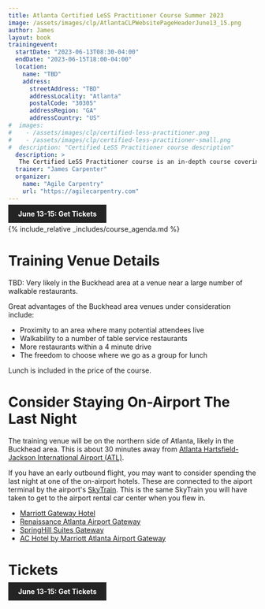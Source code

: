 ```yaml
---
title: Atlanta Certified LeSS Practitioner Course Summer 2023
image: /assets/images/clp/AtlantaCLPWebsitePageHeaderJune13_15.png
author: James
layout: book
trainingevent:
  startDate: "2023-06-13T08:30-04:00"
  endDate: "2023-06-15T18:00-04:00"
  location:
    name: "TBD"
    address:
      streetAddress: "TBD"
      addressLocality: "Atlanta"
      postalCode: "30305"
      addressRegion: "GA"
      addressCountry: "US"
#  images:
#    - /assets/images/clp/certified-less-practitioner.png
#    - /assets/images/clp/certified-less-practitioner-small.png
#  description: "Certified LeSS Practitioner course description"
  description: >
   The Certified LeSS Practitioner course is an in-depth course covering the LeSS principles, framework and rules, and guides. It provides essential information for adopting and improving LeSS to your product development group. The course contains an overview of LeSS, stories on LeSS adoptions, exercises and extensive LeSS Q&A to ensure we discuss the topics most of interest to the participants.
  trainer: "James Carpenter"
  organizer:
    name: "Agile Carpentry"
    url: "https://agilecarpentry.com"
---
```


<a class="wx-button" href="https://agilecarpentry.ticketspice.com/atlanta-metro-certified-less-practitioner-workshop-summer-2023" style="background:rgba(36,36,36,1);color:white;padding:10px 20px;text-decoration:none;font-weight:bold;" target="_blank">June 13-15: Get Tickets</a>

{% include_relative _includes/course_agenda.md %}


# Training Venue Details

TBD: Very likely in the Buckhead area at a venue near a large number of walkable restaurants.

Great advantages of the Buckhead area venues under consideration include:
* Proximity to an area where many potential attendees live
* Walkability to a number of table service restaurants
* More restaurants within a 4 minute drive
* The freedom to choose where we go as a group for lunch

Lunch is included in the price of the course.

# Consider Staying On-Airport The Last Night

The training venue will be on the northern side of Atlanta, likely in the Buckhead area. This is about 30 minutes away from [Atlanta Hartsfield-Jackson International Airport (ATL)](https://www.atl.com/).

If you have an early outbound flight, you may want to consider spending the last night at one of the on-airport hotels. These are connected to the aiport terminal by the airport's [SkyTrain](https://martaguide.com/things-to-know-about-the-atlanta-skytrain/). This is the same SkyTrain you will have taken to get to the airport rental car center when you flew in.

* [Marriott Gateway Hotel](https://www.marriott.com/en-us/hotels/atlma-atlanta-airport-marriott-gateway/overview/)
* [Renaissance Atlanta Airport Gateway](https://www.marriott.com/en-us/hotels/atlag-renaissance-atlanta-airport-gateway-hotel/overview/)
* [SpringHill Suites Gateway](https://www.marriott.com/en-us/hotels/atlgi-springhill-suites-atlanta-airport-gateway/overview/)
* [AC Hotel by Marriott Atlanta Airport Gateway](https://www.marriott.com/en-us/hotels/atlat-ac-hotel-atlanta-airport-gateway/overview/)

# Tickets

<a class="wx-button" href="https://agilecarpentry.ticketspice.com/atlanta-metro-certified-less-practitioner-workshop-summer-2023" style="background:rgba(36,36,36,1);color:white;padding:10px 20px;text-decoration:none;font-weight:bold;" target="_blank">June 13-15: Get Tickets</a>



